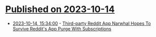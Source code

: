 # [Published on 2023-10-14](index.md)

* [2023-10-14, 15:34:00](https://tech.slashdot.org/story/23/10/14/0324208/third-party-reddit-app-narwhal-hopes-to-survive-reddits-app-purge-with-subscriptions?utm_source=rss1.0mainlinkanon&utm_medium=feed) - [Third-party Reddit App Narwhal Hopes To Survive Reddit's App Purge With Subscriptions](https://tech.slashdot.org/story/23/10/14/0324208/third-party-reddit-app-narwhal-hopes-to-survive-reddits-app-purge-with-subscriptions?utm_source=rss1.0mainlinkanon&utm_medium=feed)
